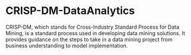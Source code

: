 # CRISP-DM-DataAnalytics
CRISP-DM, which stands for Cross-Industry Standard Process for Data Mining, is a standard process used in developing data mining solutions. It provides guidance on the steps to take in a data mining project from business understanding to model implementation.

